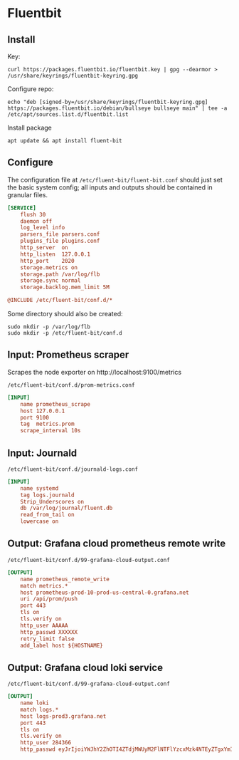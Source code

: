 
# Fluentbit

## Install

Key: 

	curl https://packages.fluentbit.io/fluentbit.key | gpg --dearmor > /usr/share/keyrings/fluentbit-keyring.gpg

Configure repo: 

	echo "deb [signed-by=/usr/share/keyrings/fluentbit-keyring.gpg] https://packages.fluentbit.io/debian/bullseye bullseye main" | tee -a /etc/apt/sources.list.d/fluentbit.list

Install package

	apt update && apt install fluent-bit

## Configure

The configuration file at `/etc/fluent-bit/fluent-bit.conf` should just set the basic system config; all inputs and outputs should be contained in granular files. 

```ini
[SERVICE]
	flush 30
	daemon off
	log_level info
	parsers_file parsers.conf
	plugins_file plugins.conf
	http_server  on
	http_listen  127.0.0.1
	http_port    2020
	storage.metrics on
	storage.path /var/log/flb
	storage.sync normal
	storage.backlog.mem_limit 5M

@INCLUDE /etc/fluent-bit/conf.d/*
```

Some directory should also be created: 

	sudo mkdir -p /var/log/flb
	sudo mkdir -p /etc/fluent-bit/conf.d


## Input: Prometheus scraper

Scrapes the node exporter on http://localhost:9100/metrics

`/etc/fluent-bit/conf.d/prom-metrics.conf`

```ini
[INPUT]
	name prometheus_scrape
	host 127.0.0.1
	port 9100
	tag  metrics.prom
	scrape_interval 10s 
```

## Input: Journald

`/etc/fluent-bit/conf.d/journald-logs.conf`

```ini
[INPUT]
	name systemd
	tag logs.journald
	Strip_Underscores on
	db /var/log/journal/fluent.db
	read_from_tail on
	lowercase on
```

## Output: Grafana cloud prometheus remote write

`/etc/fluent-bit/conf.d/99-grafana-cloud-output.conf`

```ini
[OUTPUT]
	name prometheus_remote_write 
	match metrics.*
	host prometheus-prod-10-prod-us-central-0.grafana.net
	uri /api/prom/push
	port 443
	tls on
	tls.verify on
	http_user AAAAA
	http_passwd XXXXXX
	retry_limit false
	add_label host ${HOSTNAME}
```

## Output: Grafana cloud loki service

`/etc/fluent-bit/conf.d/99-grafana-cloud-output.conf`

```ini
[OUTPUT]
	name loki
	match logs.*
	host logs-prod3.grafana.net
	port 443
	tls on
	tls.verify on
	http_user 284366
	http_passwd eyJrIjoiYWJhY2ZhOTI4ZTdjMWUyM2FlNTFlYzcxMzk4NTEyZTgxYmI1ZDcyYiIsIm4iOiJtZXRyaWNzLWFnZW50IiwiaWQiOjcwODkyNn0=
```